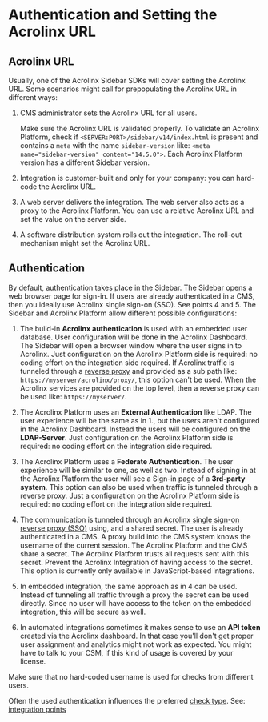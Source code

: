 # Authentication and Setting the Acrolinx URL

## Acrolinx URL

Usually, one of the Acrolinx Sidebar SDKs will cover setting the Acrolinx URL.
Some scenarios might call for prepopulating the Acrolinx URL in different ways:

1. CMS administrator sets the Acrolinx URL for all users.

   Make sure the Acrolinx URL is validated properly.
   To validate an Acrolinx Platform, check if `<SERVER:PORT>/sidebar/v14/index.html`
   is present and contains a `meta` with the name `sidebar-version` like: `<meta name="sidebar-version" content="14.5.0">`.
   Each Acrolinx Platform version has a different Sidebar version.

2. Integration is customer-built and only for your company: you can hard-code the Acrolinx URL.

3. A web server delivers the integration. The web server also acts as a proxy to the Acrolinx Platform.
   You can use a relative Acrolinx URL and set the value on the server side.

4. A software distribution system rolls out the integration.
   The roll-out mechanism might set the Acrolinx URL.

## Authentication

By default, authentication takes place in the Sidebar. The Sidebar opens a web browser page for sign-in.
If users are already authenticated in a CMS, then you ideally use Acrolinx single sign-on (SSO). See points 4 and 5.
The Sidebar and Acrolinx Platform allow different possible configurations:

1. The build-in **Acrolinx authentication** is used with an embedded user database.
   User configuration will be done in the Acrolinx Dashboard.
   The Sidebar will open a browser window where the user signs in to Acrolinx.
   Just configuration on the Acrolinx Platform side is required: no coding effort on the integration side required.
   If Acrolinx traffic is tunneled through a
   [reverse proxy](https://en.wikipedia.org/wiki/Reverse_proxy) and provided as a sub path like:
   `https://myserver/acrolinx/proxy/`, this option can't be used.
   When the Acrolinx services are provided on the top level, then a reverse proxy can be used like: `https://myserver/`.

2. The Acrolinx Platform uses an **External Authentication** like LDAP.
   The user experience will be the same as in 1., but the users aren't configured in the Acrolinx Dashboard.
   Instead the users will be configured on the **LDAP-Server**.
   Just configuration on the Acrolinx Platform side is required: no coding effort on the integration side required.

3. The Acrolinx Platform uses a **Federate Authentication**.
   The user experience will be similar to one, as well as two.
   Instead of signing in at the Acrolinx Platform the user will see a Sign-in page of a **3rd-party system**.
   This option can also be used when traffic is tunneled through a reverse proxy.
   Just a configuration on the Acrolinx Platform side is required: no coding effort on the integration side required.

4. The communication is tunneled through an [Acrolinx single sign-on reverse proxy (SSO)](https://github.com/acrolinx/acrolinx-proxy-sample)
   using, and a shared secret. The user is already authenticated in a CMS.
   A proxy build into the CMS system knows the username of the current session.
   The Acrolinx Platform and the CMS share a secret. The Acrolinx Platform trusts all requests sent with this secret.
   Prevent the Acrolinx Integration of having access to the secret.
   This option is currently only available in JavaScript-based integrations.

5. In embedded integration, the same approach as in 4 can be used.
   Instead of tunneling all traffic through a proxy the secret can be used directly.
   Since no user will have access to the token on the embedded integration, this will be secure as well.

6. In automated integrations sometimes it makes sense to use an **API token** created via the Acrolinx dashboard.
   In that case you'll don't get proper user assignment and analytics might not work as expected.
   You might have to talk to your CSM, if this kind of usage is covered by your license.

Make sure that no hard-coded username is used for checks from different users.

Often the used authentication influences the preferred [check type](check-types.md). See: [integration points](integration-points.md)
